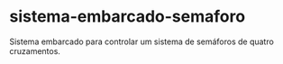 # sistema-embarcado-semaforo
Sistema embarcado para controlar um sistema de semáforos de quatro cruzamentos.
